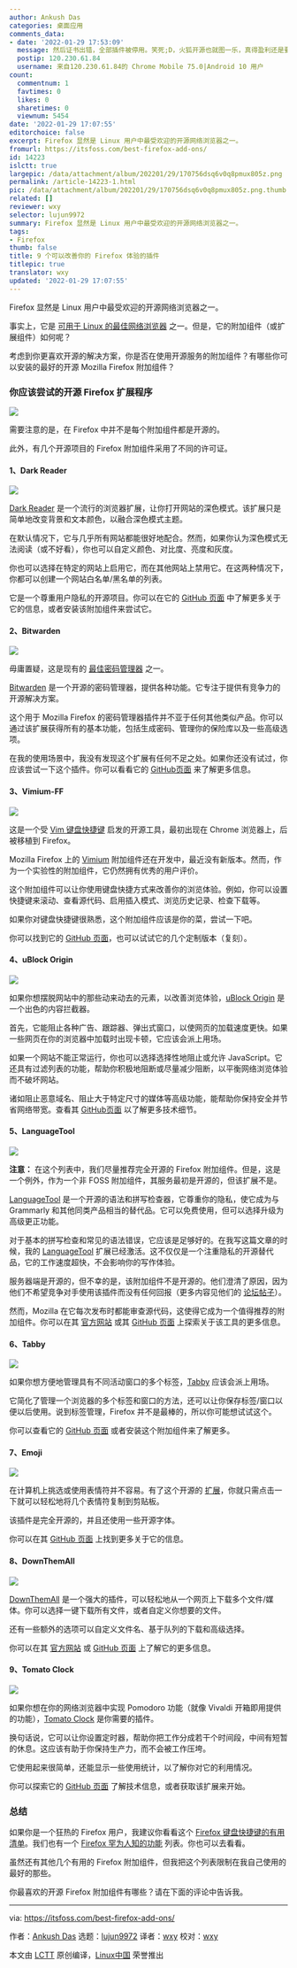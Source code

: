```yaml
---
author: Ankush Das
categories: 桌面应用
comments_data:
- date: '2022-01-29 17:53:09'
  message: 然后证书出错，全部插件被停用。笑死;D，火狐开源也就图一乐，真得盈利还是要靠收集用户信息。
  postip: 120.230.61.84
  username: 来自120.230.61.84的 Chrome Mobile 75.0|Android 10 用户
count:
  commentnum: 1
  favtimes: 0
  likes: 0
  sharetimes: 0
  viewnum: 5454
date: '2022-01-29 17:07:55'
editorchoice: false
excerpt: Firefox 显然是 Linux 用户中最受欢迎的开源网络浏览器之一。
fromurl: https://itsfoss.com/best-firefox-add-ons/
id: 14223
islctt: true
largepic: /data/attachment/album/202201/29/170756dsq6v0q8pmux805z.png
permalink: /article-14223-1.html
pic: /data/attachment/album/202201/29/170756dsq6v0q8pmux805z.png.thumb.jpg
related: []
reviewer: wxy
selector: lujun9972
summary: Firefox 显然是 Linux 用户中最受欢迎的开源网络浏览器之一。
tags:
- Firefox
thumb: false
title: 9 个可以改善你的 Firefox 体验的插件
titlepic: true
translator: wxy
updated: '2022-01-29 17:07:55'
---
```


Firefox 显然是 Linux 用户中最受欢迎的开源网络浏览器之一。


事实上，它是 [可用于 Linux 的最佳网络浏览器](https://itsfoss.com/best-browsers-ubuntu-linux/) 之一。但是，它的附加组件（或扩展组件）如何呢？


考虑到你更喜欢开源的解决方案，你是否在使用开源服务的附加组件？有哪些你可以安装的最好的开源 Mozilla Firefox 附加组件？


### 你应该尝试的开源 Firefox 扩展程序


![](/data/attachment/album/202201/29/170756dsq6v0q8pmux805z.png)


需要注意的是，在 Firefox 中并不是每个附加组件都是开源的。


此外，有几个开源项目的 Firefox 附加组件采用了不同的许可证。


#### 1、Dark Reader


![](/data/attachment/album/202201/29/170756nvhnvupwwvuhlbvn.png)


[Dark Reader](https://addons.mozilla.org/en-US/firefox/addon/darkreader/) 是一个流行的浏览器扩展，让你打开网站的深色模式。该扩展只是简单地改变背景和文本颜色，以融合深色模式主题。


在默认情况下，它与几乎所有网站都能很好地配合。然而，如果你认为深色模式无法阅读（或不好看），你也可以自定义颜色、对比度、亮度和灰度。


你也可以选择在特定的网站上启用它，而在其他网站上禁用它。在这两种情况下，你都可以创建一个网站白名单/黑名单的列表。


它是一个尊重用户隐私的开源项目。你可以在它的 [GitHub 页面](https://github.com/darkreader/darkreader) 中了解更多关于它的信息，或者安装该附加组件来尝试它。


#### 2、Bitwarden


![](/data/attachment/album/202201/29/170756expinsvx64r9vapa.png)


毋庸置疑，这是现有的 [最佳密码管理器](https://itsfoss.com/password-managers-linux/) 之一。


[Bitwarden](https://addons.mozilla.org/en-US/firefox/addon/bitwarden-password-manager/) 是一个开源的密码管理器，提供各种功能。它专注于提供有竞争力的开源解决方案。


这个用于 Mozilla Firefox 的密码管理器插件并不亚于任何其他类似产品。你可以通过该扩展获得所有的基本功能，包括生成密码、管理你的保险库以及一些高级选项。


在我的使用场景中，我没有发现这个扩展有任何不足之处。如果你还没有试过，你应该尝试一下这个插件。你可以看看它的 [GitHub页面](https://github.com/bitwarden/browser) 来了解更多信息。


#### 3、Vimium-FF


![](/data/attachment/album/202201/29/170757oscrcegznesmbcbj.png)


这是一个受 [Vim 键盘快捷键](https://itsfoss.com/pro-vim-tips/) 启发的开源工具，最初出现在 Chrome 浏览器上，后被移植到 Firefox。


Mozilla Firefox 上的 [Vimium](https://addons.mozilla.org/en-US/firefox/addon/vimium-ff/) 附加组件还在开发中，最近没有新版本。然而，作为一个实验性的附加组件，它仍然拥有优秀的用户评价。


这个附加组件可以让你使用键盘快捷方式来改善你的浏览体验。例如，你可以设置快捷键来滚动、查看源代码、启用插入模式、浏览历史记录、检查下载等。


如果你对键盘快捷键很熟悉，这个附加组件应该是你的菜，尝试一下吧。


你可以找到它的 [GitHub 页面](https://github.com/philc/vimium)，也可以试试它的几个定制版本（复刻）。


#### 4、uBlock Origin


![](/data/attachment/album/202201/29/170757g7pr654ism7xqsju.png)


如果你想摆脱网站中的那些动来动去的元素，以改善浏览体验，[uBlock Origin](https://addons.mozilla.org/en-US/firefox/addon/ublock-origin/) 是一个出色的内容拦截器。


首先，它能阻止各种广告、跟踪器、弹出式窗口，以使网页的加载速度更快。如果一些网页在你的浏览器中加载时出现卡顿，它应该会派上用场。


如果一个网站不能正常运行，你也可以选择选择性地阻止或允许 JavaScript。它还具有过滤列表的功能，帮助你积极地阻断或尽量减少阻断，以平衡网络浏览体验而不破坏网站。


诸如阻止恶意域名、阻止大于特定尺寸的媒体等高级功能，能帮助你保持安全并节省网络带宽。查看其 [GitHub页面](https://github.com/gorhill/uBlock#ublock-origin) 以了解更多技术细节。


#### 5、LanguageTool


![](/data/attachment/album/202201/29/170757z1t5fg3535tq251q.png)


**注意：** 在这个列表中，我们尽量推荐完全开源的 Firefox 附加组件。但是，这是一个例外，作为一个非 FOSS 附加组件，其服务最初是开源的，但该扩展不是。


[LanguageTool](https://languagetool.org) 是一个开源的语法和拼写检查器，它尊重你的隐私，使它成为与 Grammarly 和其他同类产品相当的替代品。它可以免费使用，但可以选择升级为高级更正功能。


对于基本的拼写检查和常见的语法错误，它应该是足够好的。在我写这篇文章的时候，我的 [LanguageTool](https://itsfoss.com/languagetool-review/) 扩展已经激活。这不仅仅是一个注重隐私的开源替代品，它的工作速度超快，不会影响你的写作体验。


服务器端是开源的，但不幸的是，该附加组件不是开源的。他们澄清了原因，因为他们不希望竞争对手使用该插件而没有任何回报（更多内容见他们的 [论坛帖子](https://forum.languagetool.org/t/about-the-browser-addon-privacy-and-open-source/7505)）。


然而，Mozilla 在它每次发布时都能审查源代码，这使得它成为一个值得推荐的附加组件。你可以在其 [官方网站](https://languagetool.org) 或其 [GitHub 页面](https://github.com/languagetool-org/languagetool) 上探索关于该工具的更多信息。


#### 6、Tabby


![](/data/attachment/album/202201/29/170758erx365x0o0h5vnxx.png)


如果你想方便地管理具有不同活动窗口的多个标签，[Tabby](https://addons.mozilla.org/en-US/firefox/addon/tabby-window-tab-manager/) 应该会派上用场。


它简化了管理一个浏览器的多个标签和窗口的方法，还可以让你保存标签/窗口以便以后使用。说到标签管理，Firefox 并不是最棒的，所以你可能想试试这个。


你可以查看它的 [GitHub 页面](https://github.com/Bill13579/tabby) 或者安装这个附加组件来了解更多。


#### 7、Emoji


![](/data/attachment/album/202201/29/170758v5rpr6mrk1po385o.png)


在计算机上挑选或使用表情符并不容易。有了这个开源的 [扩展](https://addons.mozilla.org/en-US/firefox/addon/emoji-sav/)，你就只需点击一下就可以轻松地将几个表情符复制到剪贴板。


该插件是完全开源的，并且还使用一些开源字体。


你可以在其 [GitHub 页面](https://github.com/Sav22999/emoji) 上找到更多关于它的信息。


#### 8、DownThemAll


![](/data/attachment/album/202201/29/170758q1zgv3000q11pew8.png)


[DownThemAll](https://addons.mozilla.org/en-US/firefox/addon/downthemall/) 是一个强大的插件，可以轻松地从一个网页上下载多个文件/媒体。你可以选择一键下载所有文件，或者自定义你想要的文件。


还有一些额外的选项可以自定义文件名、基于队列的下载和高级选择。


你可以在其 [官方网站](https://www.downthemall.org) 或 [GitHub 页面](https://github.com/downthemall/downthemall) 上了解它的更多信息。


#### 9、Tomato Clock


![](/data/attachment/album/202201/29/170758eyvt5ch4y1z5vyaz.png)


如果你想在你的网络浏览器中实现 Pomodoro 功能（就像 Vivaldi 开箱即用提供的功能），[Tomato Clock](https://addons.mozilla.org/en-US/firefox/addon/tomato-clock/) 是你需要的插件。


换句话说，它可以让你设置定时器，帮助你把工作分成若干个时间段，中间有短暂的休息。这应该有助于你保持生产力，而不会被工作压垮。


它使用起来很简单，还能显示一些使用统计，以了解你对它的利用情况。


你可以探索它的 [GitHub 页面](https://github.com/samueljun/tomato-clock) 了解技术信息，或者获取该扩展来开始。


### 总结


如果你是一个狂热的 Firefox 用户，我建议你看看这个 [Firefox 键盘快捷键的有用清单](https://itsfoss.com/firefox-keyboard-shortcuts/)。我们也有一个 [Firefox 罕为人知的功能](https://itsfoss.com/firefox-useful-features/) 列表。你也可以去看看。


虽然还有其他几个有用的 Firefox 附加组件，但我把这个列表限制在我自己使用的最好的那些。


你最喜欢的开源 Firefox 附加组件有哪些？请在下面的评论中告诉我。




---


via: <https://itsfoss.com/best-firefox-add-ons/>


作者：[Ankush Das](https://itsfoss.com/author/ankush/) 选题：[lujun9972](https://github.com/lujun9972) 译者：[wxy](https://github.com/wxy) 校对：[wxy](https://github.com/wxy)


本文由 [LCTT](https://github.com/LCTT/TranslateProject) 原创编译，[Linux中国](https://linux.cn/) 荣誉推出